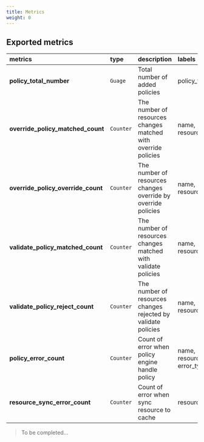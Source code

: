 ```yaml
---
title: Metrics
weight: 0
---
```


## Exported metrics

| metrics                            | type      | description                                                    | labels                          |
|:-----------------------------------|:----------|:---------------------------------------------------------------|:--------------------------------|
| **policy_total_number**            | `Guage`   | Total number of added policies                                 | policy_type                     |
| **override_policy_matched_count**  | `Counter` | The number of resources changes matched with override policies | name, resource_type             |
| **override_policy_override_count** | `Counter` | The number of resources changes override by override policies  | name, resource_type             |
| **validate_policy_matched_count**  | `Counter` | The number of resources changes matched with validate policies | name, resource_type             |
| **validate_policy_reject_count**   | `Counter` | The number of resources changes rejected by validate policies  | name, resource_type             |
| **policy_error_count**             | `Counter` | Count of error when policy engine handle policy                | name, resource_type, error_type |
| **resource_sync_error_count**      | `Counter` | Count of error when sync resource to cache                     | resource_type                   |

> To be completed...